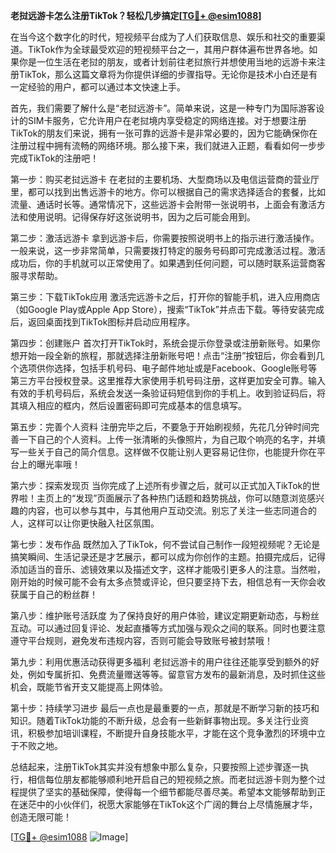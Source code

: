 **老挝远游卡怎么注册TikTok？轻松几步搞定[[TG💪+ @esim1088](https://t.me/s/esim1088)]**

在当今这个数字化的时代，短视频平台成为了人们获取信息、娱乐和社交的重要渠道。TikTok作为全球最受欢迎的短视频平台之一，其用户群体遍布世界各地。如果你是一位生活在老挝的朋友，或者计划前往老挝旅行并想使用当地的远游卡来注册TikTok，那么这篇文章将为你提供详细的步骤指导。无论你是技术小白还是有一定经验的用户，都可以通过本文快速上手。

首先，我们需要了解什么是“老挝远游卡”。简单来说，这是一种专门为国际游客设计的SIM卡服务，它允许用户在老挝境内享受稳定的网络连接。对于想要注册TikTok的朋友们来说，拥有一张可靠的远游卡是非常必要的，因为它能确保你在注册过程中拥有流畅的网络环境。那么接下来，我们就进入正题，看看如何一步步完成TikTok的注册吧！

第一步：购买老挝远游卡
在老挝的主要机场、大型商场以及电信运营商的营业厅里，都可以找到出售远游卡的地方。你可以根据自己的需求选择适合的套餐，比如流量、通话时长等。通常情况下，这些远游卡会附带一张说明书，上面会有激活方法和使用说明。记得保存好这张说明书，因为之后可能会用到。

第二步：激活远游卡
拿到远游卡后，你需要按照说明书上的指示进行激活操作。一般来说，这一步非常简单，只需要拨打特定的服务号码即可完成激活过程。激活成功后，你的手机就可以正常使用了。如果遇到任何问题，可以随时联系运营商客服寻求帮助。

第三步：下载TikTok应用
激活完远游卡之后，打开你的智能手机，进入应用商店（如Google Play或Apple App Store），搜索“TikTok”并点击下载。等待安装完成后，返回桌面找到TikTok图标并启动应用程序。

第四步：创建账户
首次打开TikTok时，系统会提示你登录或注册新账号。如果你想开始一段全新的旅程，那就选择注册新账号吧！点击“注册”按钮后，你会看到几个选项供你选择，包括手机号码、电子邮件地址或是Facebook、Google账号等第三方平台授权登录。这里推荐大家使用手机号码注册，这样更加安全可靠。输入有效的手机号码后，系统会发送一条验证码短信到你的手机上。收到验证码后，将其填入相应的框内，然后设置密码即可完成基本的信息填写。

第五步：完善个人资料
注册完毕之后，不要急于开始刷视频，先花几分钟时间完善一下自己的个人资料。上传一张清晰的头像照片，为自己取个响亮的名字，并填写一些关于自己的简介信息。这样做不仅能让别人更容易记住你，也能提升你在平台上的曝光率哦！

第六步：探索发现页
当你完成了上述所有步骤之后，就可以正式加入TikTok的世界啦！主页上的“发现”页面展示了各种热门话题和趋势挑战，你可以随意浏览感兴趣的内容，也可以参与其中，与其他用户互动交流。别忘了关注一些志同道合的人，这样可以让你更快融入社区氛围。

第七步：发布作品
既然加入了TikTok，何不尝试自己制作一段短视频呢？无论是搞笑瞬间、生活记录还是才艺展示，都可以成为你创作的主题。拍摄完成后，记得添加适当的音乐、滤镜效果以及描述文字，这样才能吸引更多人的注意。当然啦，刚开始的时候可能不会有太多点赞或评论，但只要坚持下去，相信总有一天你会收获属于自己的粉丝群！

第八步：维护账号活跃度
为了保持良好的用户体验，建议定期更新动态，与粉丝互动。可以通过回复评论、发起直播等方式加强与观众之间的联系。同时也要注意遵守平台规则，避免发布违规内容，否则可能会导致账号被封禁哦！

第九步：利用优惠活动获得更多福利
老挝远游卡的用户往往还能享受到额外的好处，例如专属折扣、免费流量赠送等等。留意官方发布的最新消息，及时抓住这些机会，既能节省开支又能提高上网体验。

第十步：持续学习进步
最后一点也是最重要的一点，那就是不断学习新的技巧和知识。随着TikTok功能的不断升级，总会有一些新鲜事物出现。多关注行业资讯，积极参加培训课程，不断提升自身技能水平，才能在这个竞争激烈的环境中立于不败之地。

总结起来，注册TikTok其实并没有想象中那么复杂，只要按照上述步骤逐一执行，相信每位朋友都能够顺利地开启自己的短视频之旅。而老挝远游卡则为整个过程提供了坚实的基础保障，使得每一个细节都能尽善尽美。希望本文能够帮助到正在迷茫中的小伙伴们，祝愿大家能够在TikTok这个广阔的舞台上尽情施展才华，创造无限可能！

[[TG💪+ @esim1088](https://t.me/s/esim1088) ![Image](https://i.postimg.cc/4NQfJmqS/Snipaste-2025-05-13-00-14-12.png)]
